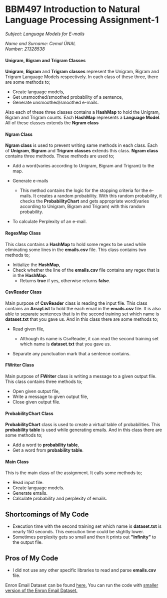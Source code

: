 # BBM497 Introduction to Natural Language Processing Assignment-1

_Subject: Language Models for E-mails_

_Name and Surname: Cemal ÜNAL_  
_Number: 21328538_


#### Unigram, Bigram and Trigram Classes

**Unigram**, **Bigram** and **Trigram** **classes** represent the Unigram, Bigram and Trigram Language Models respectively. In each class of these three, there are some methods to;
- Create language models,
- Get unsmoothed/smoothed probability of a sentence,
- Generate unsmoothed/smoothed e-mails.

Also each of these three classes contains a **HashMap** to hold the Unigram, Bigram and Trigram counts. Each **HashMap** represents a **Language Model**. All of these classes extends the **Ngram class**

#### Ngram Class
**Ngram class** is used to prevent writing same methods in each class. Each of **Unigram**, **Bigram** and **Trigram** **classes** extends this class. **Ngram class** contains three methods. These methods are used to;
- Add a word(varies according to Unigram, Bigram and Trigram) to the map.


- Generate e-mails
  - This method contains the logic for the stopping criteria for the e-mails. It creates a random probability. With this random probability, it checks the **ProbabilityChart** and gets appropriate word(varies according to Unigram, Bigram and Trigram) with this random probability.


- To calculate Perplexity of an e-mail.

#### RegexMap Class
This class contains a **HashMap** to hold some regex to be used while eliminating some lines in the **emails.csv** file. This class contains two methods to;
- Initialize the **HashMap**,
- Check whether the line of the **emails.csv** file contains any regex that is in the **HashMap**.
  - Returns **true** if yes, otherwise returns **false**.

#### CsvReader Class
Main purpose of **CsvReader** class is reading the input file. This class contains an **ArrayList** to hold the each email in the **emails.csv** file. It is also able to separate sentences that is in the second training set which name is **dataset.txt** that you gave us. And in this class there are some methods to;
- Read given file,
  - Although its name is CsvReader, it can read the second training set which name is **dataset.txt** that you gave us.


- Separate any punctuation mark that a sentence contains.

#### FWriter Class
Main purpose of **FWriter** class is writing a message to a given output file. This class contains three methods to;
- Open given output file,
- Write a message to given output file,
- Close given output file.

#### ProbabilityChart Class
**ProbabilityChart** class is used to create a virtual table of probabilities. This **probability table** is used while generating emails. And in this class there are some methods to;
- Add a word to **probability table**,
- Get a word from **probability table**.

#### Main Class
This is the main class of the assignment. It calls some methods to;
- Read input file.
- Create language models.
- Generate emails.
- Calculate probability and perplexity of emails.

## Shortcomings of My Code
- Execution time with the second training set which name is **dataset.txt** is nearly 150 seconds. This execution time could be slightly lower.
- Sometimes perplexity gets so small and then it prints out **"Infinity"** to the output file.

## Pros of My Code
- I did not use any other specific libraries to read and parse **emails.csv** file.

Enron Email Dataset can be found [here.](https://www.cs.cmu.edu/~enron/enron_mail_20150507.tar.gz)
You can run the code with [smaller version of the Enron Email Dataset.](https://github.com/CemalUnal/BBM497-Assignments/blob/master/Exp1/less-enron-email-dataset.csv)
